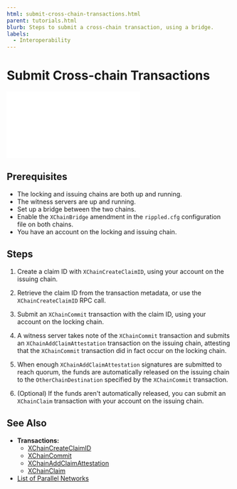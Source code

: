 ```yaml
---
html: submit-cross-chain-transactions.html
parent: tutorials.html
blurb: Steps to submit a cross-chain transaction, using a bridge.
labels:
  - Interoperability
---
```

# Submit Cross-chain Transactions

<embed src="/snippets/_xchain-bridges-disclaimer.md" />

## Prerequisites

- The locking and issuing chains are both up and running.
- The witness servers are up and running.
- Set up a bridge between the two chains.
- Enable the `XChainBridge` amendment in the `rippled.cfg` configuration file on both chains.
- You have an account on the locking and issuing chain.


## Steps

1. Create a claim ID with `XChainCreateClaimID`, using your account on the issuing chain.
   
2. Retrieve the claim ID from the transaction metadata, or use the `XChainCreateClaimID` RPC call.

3. Submit an `XChainCommit` transaction with the claim ID, using your account on the locking chain.

4. A witness server takes note of the `XChainCommit` transaction and submits an `XChainAddClaimAttestation` transaction on the issuing chain, attesting that the `XChainCommit` transaction did in fact occur on the locking chain.

5. When enough `XChainAddClaimAttestation` signatures are submitted to reach quorum, the funds are automatically released on the issuing chain to the `OtherChainDestination` specified by the `XChainCommit` transaction.

6. (Optional) If the funds aren't automatically released, you can submit an `XChainClaim` transaction with your account on the issuing chain.


## See Also

- **Transactions:**
  - [XChainCreateClaimID](../transaction-types/xchaincreateclaimid.md)
  - [XChainCommit](../transaction-types/xchaincommit.md)
  - [XChainAddClaimAttestation](../transaction-types/xchainaddclaimattestation.md)
  - [XChainClaim](../transaction-types/xchainclaim.md)
- [List of Parallel Networks](../parallel-networks-list.md)